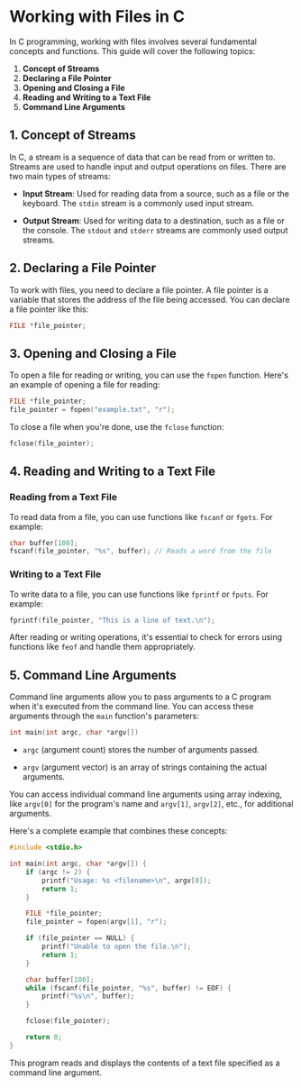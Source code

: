 # Working with Files in C

In C programming, working with files involves several fundamental concepts and functions. This guide will cover the following topics:

1. **Concept of Streams**
2. **Declaring a File Pointer**
3. **Opening and Closing a File**
4. **Reading and Writing to a Text File**
5. **Command Line Arguments**

## 1. Concept of Streams

In C, a stream is a sequence of data that can be read from or written to. Streams are used to handle input and output operations on files. There are two main types of streams:

- **Input Stream**: Used for reading data from a source, such as a file or the keyboard. The `stdin` stream is a commonly used input stream.

- **Output Stream**: Used for writing data to a destination, such as a file or the console. The `stdout` and `stderr` streams are commonly used output streams.

## 2. Declaring a File Pointer

To work with files, you need to declare a file pointer. A file pointer is a variable that stores the address of the file being accessed. You can declare a file pointer like this:

```c
FILE *file_pointer;
```

## 3. Opening and Closing a File

To open a file for reading or writing, you can use the `fopen` function. Here's an example of opening a file for reading:

```c
FILE *file_pointer;
file_pointer = fopen("example.txt", "r");
```

To close a file when you're done, use the `fclose` function:

```c
fclose(file_pointer);
```

## 4. Reading and Writing to a Text File

### Reading from a Text File

To read data from a file, you can use functions like `fscanf` or `fgets`. For example:

```c
char buffer[100];
fscanf(file_pointer, "%s", buffer); // Reads a word from the file
```

### Writing to a Text File

To write data to a file, you can use functions like `fprintf` or `fputs`. For example:

```c
fprintf(file_pointer, "This is a line of text.\n");
```

After reading or writing operations, it's essential to check for errors using functions like `feof` and handle them appropriately.

## 5. Command Line Arguments

Command line arguments allow you to pass arguments to a C program when it's executed from the command line. You can access these arguments through the `main` function's parameters:

```c
int main(int argc, char *argv[])
```

- `argc` (argument count) stores the number of arguments passed.

- `argv` (argument vector) is an array of strings containing the actual arguments.

You can access individual command line arguments using array indexing, like `argv[0]` for the program's name and `argv[1]`, `argv[2]`, etc., for additional arguments.

Here's a complete example that combines these concepts:

```c
#include <stdio.h>

int main(int argc, char *argv[]) {
    if (argc != 2) {
        printf("Usage: %s <filename>\n", argv[0]);
        return 1;
    }

    FILE *file_pointer;
    file_pointer = fopen(argv[1], "r");

    if (file_pointer == NULL) {
        printf("Unable to open the file.\n");
        return 1;
    }

    char buffer[100];
    while (fscanf(file_pointer, "%s", buffer) != EOF) {
        printf("%s\n", buffer);
    }

    fclose(file_pointer);

    return 0;
}
```

This program reads and displays the contents of a text file specified as a command line argument. 